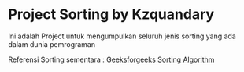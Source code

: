 
# Project Sorting by Kzquandary

Ini adalah Project untuk mengumpulkan seluruh jenis sorting yang ada dalam dunia pemrograman

Referensi Sorting sementara : 
<a href="https://www.geeksforgeeks.org/sorting-algorithms">Geeksforgeeks Sorting Algorithm</a>


